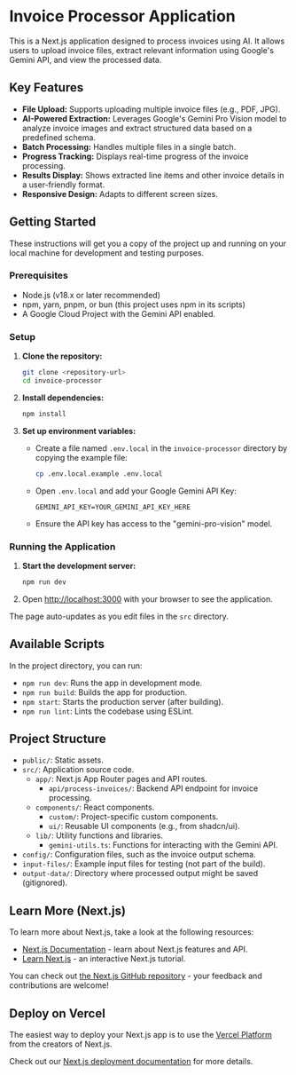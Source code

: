 # Invoice Processor Application

This is a Next.js application designed to process invoices using AI. It allows users to upload invoice files, extract relevant information using Google's Gemini API, and view the processed data.

## Key Features

- **File Upload:** Supports uploading multiple invoice files (e.g., PDF, JPG).
- **AI-Powered Extraction:** Leverages Google's Gemini Pro Vision model to analyze invoice images and extract structured data based on a predefined schema.
- **Batch Processing:** Handles multiple files in a single batch.
- **Progress Tracking:** Displays real-time progress of the invoice processing.
- **Results Display:** Shows extracted line items and other invoice details in a user-friendly format.
- **Responsive Design:** Adapts to different screen sizes.

## Getting Started

These instructions will get you a copy of the project up and running on your local machine for development and testing purposes.

### Prerequisites

- Node.js (v18.x or later recommended)
- npm, yarn, pnpm, or bun (this project uses npm in its scripts)
- A Google Cloud Project with the Gemini API enabled.

### Setup

1.  **Clone the repository:**

    ```bash
    git clone <repository-url>
    cd invoice-processor
    ```

2.  **Install dependencies:**

    ```bash
    npm install
    ```

3.  **Set up environment variables:**
    - Create a file named `.env.local` in the `invoice-processor` directory by copying the example file:
      ```bash
      cp .env.local.example .env.local
      ```
    - Open `.env.local` and add your Google Gemini API Key:
      ```
      GEMINI_API_KEY=YOUR_GEMINI_API_KEY_HERE
      ```
    - Ensure the API key has access to the "gemini-pro-vision" model.

### Running the Application

1.  **Start the development server:**

    ```bash
    npm run dev
    ```

2.  Open [http://localhost:3000](http://localhost:3000) with your browser to see the application.

The page auto-updates as you edit files in the `src` directory.

## Available Scripts

In the project directory, you can run:

- `npm run dev`: Runs the app in development mode.
- `npm run build`: Builds the app for production.
- `npm start`: Starts the production server (after building).
- `npm run lint`: Lints the codebase using ESLint.

## Project Structure

- `public/`: Static assets.
- `src/`: Application source code.
  - `app/`: Next.js App Router pages and API routes.
    - `api/process-invoices/`: Backend API endpoint for invoice processing.
  - `components/`: React components.
    - `custom/`: Project-specific custom components.
    - `ui/`: Reusable UI components (e.g., from shadcn/ui).
  - `lib/`: Utility functions and libraries.
    - `gemini-utils.ts`: Functions for interacting with the Gemini API.
- `config/`: Configuration files, such as the invoice output schema.
- `input-files/`: Example input files for testing (not part of the build).
- `output-data/`: Directory where processed output might be saved (gitignored).

## Learn More (Next.js)

To learn more about Next.js, take a look at the following resources:

- [Next.js Documentation](https://nextjs.org/docs) - learn about Next.js features and API.
- [Learn Next.js](https://nextjs.org/learn) - an interactive Next.js tutorial.

You can check out [the Next.js GitHub repository](https://github.com/vercel/next.js) - your feedback and contributions are welcome!

## Deploy on Vercel

The easiest way to deploy your Next.js app is to use the [Vercel Platform](https://vercel.com/new?utm_medium=default-template&filter=next.js&utm_source=create-next-app&utm_campaign=create-next-app-readme) from the creators of Next.js.

Check out our [Next.js deployment documentation](https://nextjs.org/docs/app/building-your-application/deploying) for more details.
